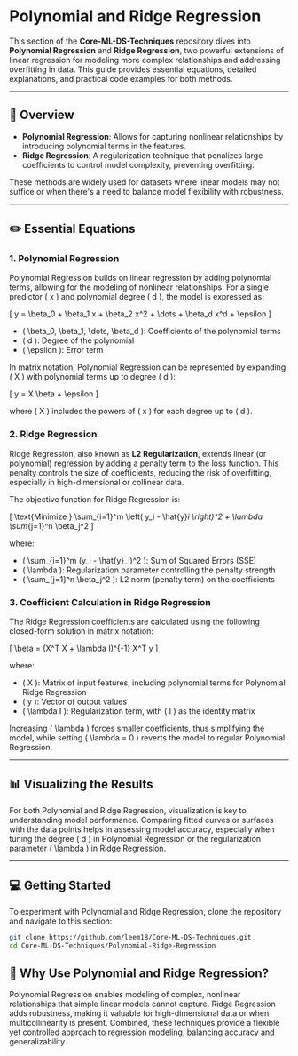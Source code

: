 # Polynomial and Ridge Regression

This section of the **Core-ML-DS-Techniques** repository dives into **Polynomial Regression** and **Ridge Regression**, two powerful extensions of linear regression for modeling more complex relationships and addressing overfitting in data. This guide provides essential equations, detailed explanations, and practical code examples for both methods.

---

## 📖 Overview

- **Polynomial Regression**: Allows for capturing nonlinear relationships by introducing polynomial terms in the features.
- **Ridge Regression**: A regularization technique that penalizes large coefficients to control model complexity, preventing overfitting.

These methods are widely used for datasets where linear models may not suffice or when there's a need to balance model flexibility with robustness.

---

## ✏️ Essential Equations

### 1. **Polynomial Regression**

Polynomial Regression builds on linear regression by adding polynomial terms, allowing for the modeling of nonlinear relationships. For a single predictor \( x \) and polynomial degree \( d \), the model is expressed as:

\[
y = \beta_0 + \beta_1 x + \beta_2 x^2 + \dots + \beta_d x^d + \epsilon
\]

- \( \beta_0, \beta_1, \dots, \beta_d \): Coefficients of the polynomial terms
- \( d \): Degree of the polynomial
- \( \epsilon \): Error term

In matrix notation, Polynomial Regression can be represented by expanding \( X \) with polynomial terms up to degree \( d \):

\[
y = X \beta + \epsilon
\]

where \( X \) includes the powers of \( x \) for each degree up to \( d \).

### 2. **Ridge Regression**

Ridge Regression, also known as **L2 Regularization**, extends linear (or polynomial) regression by adding a penalty term to the loss function. This penalty controls the size of coefficients, reducing the risk of overfitting, especially in high-dimensional or collinear data.

The objective function for Ridge Regression is:

\[
\text{Minimize } \sum_{i=1}^m \left( y_i - \hat{y}_i \right)^2 + \lambda \sum_{j=1}^n \beta_j^2
\]

where:
- \( \sum_{i=1}^m (y_i - \hat{y}_i)^2 \): Sum of Squared Errors (SSE)
- \( \lambda \): Regularization parameter controlling the penalty strength
- \( \sum_{j=1}^n \beta_j^2 \): L2 norm (penalty term) on the coefficients

### 3. **Coefficient Calculation in Ridge Regression**

The Ridge Regression coefficients are calculated using the following closed-form solution in matrix notation:

\[
\beta = (X^T X + \lambda I)^{-1} X^T y
\]

where:
- \( X \): Matrix of input features, including polynomial terms for Polynomial Ridge Regression
- \( y \): Vector of output values
- \( \lambda I \): Regularization term, with \( I \) as the identity matrix

Increasing \( \lambda \) forces smaller coefficients, thus simplifying the model, while setting \( \lambda = 0 \) reverts the model to regular Polynomial Regression.

---

## 📊 Visualizing the Results

For both Polynomial and Ridge Regression, visualization is key to understanding model performance. Comparing fitted curves or surfaces with the data points helps in assessing model accuracy, especially when tuning the degree \( d \) in Polynomial Regression or the regularization parameter \( \lambda \) in Ridge Regression.

---

## 💻 Getting Started

To experiment with Polynomial and Ridge Regression, clone the repository and navigate to this section:

```bash
git clone https://github.com/leem18/Core-ML-DS-Techniques.git
cd Core-ML-DS-Techniques/Polynomial-Ridge-Regression
```

## 🤔 Why Use Polynomial and Ridge Regression?
Polynomial Regression enables modeling of complex, nonlinear relationships that simple linear models cannot capture.
Ridge Regression adds robustness, making it valuable for high-dimensional data or when multicollinearity is present.
Combined, these techniques provide a flexible yet controlled approach to regression modeling, balancing accuracy and generalizability.
